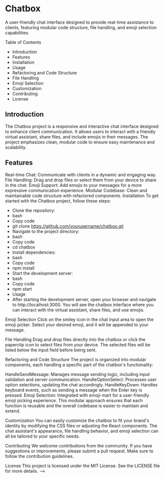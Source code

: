 # Chatbox

A user-friendly chat interface designed to provide real-time assistance to clients, featuring modular code structure, file handling, and emoji selection capabilities.

Table of Contents

- Introduction
- Features
- Installation
- Usage
- Refactoring and Code Structure
- File Handling
- Emoji Selection
- Customization
- Contributing
- License

## Introduction

The Chatbox project is a responsive and interactive chat interface designed to enhance client communication. It allows users to interact with a friendly virtual assistant, share files, and include emojis in their messages. The project emphasizes clean, modular code to ensure easy maintenance and scalability.

## Features

Real-time Chat: Communicate with clients in a dynamic and engaging way.
File Handling: Drag and drop files or select them from your device to share in the chat.
Emoji Support: Add emojis to your messages for a more expressive communication experience.
Modular Codebase: Clean and maintainable code structure with refactored components.
Installation
To get started with the Chatbox project, follow these steps:

- Clone the repository:
- bash
- Copy code
- git clone https://github.com/yourusername/chatbox.git
- Navigate to the project directory:
- bash
- Copy code
- cd chatbox
- Install dependencies:
- bash
- Copy code
- npm install
- Start the development server:
- bash
- Copy code
- npm start
- Usage
- After starting the development server, open your browser and navigate to http://localhost:3000. You will see the chatbox interface where you can interact with the virtual assistant, share files, and use emojis.

Emoji Selection
Click on the smiley icon in the chat input area to open the emoji picker. Select your desired emoji, and it will be appended to your message.

File Handling
Drag and drop files directly into the chatbox or click the paperclip icon to select files from your device. The selected files will be listed below the input field before being sent.

Refactoring and Code Structure
The project is organized into modular components, each handling a specific part of the chatbox's functionality:

HandleSendMessage: Manages message sending logic, including input validation and server communication.
HandleOptionSelect: Processes user option selections, updating the chat accordingly.
HandleKeyDown: Handles keyboard events, such as sending a message when the Enter key is pressed.
Emoji Selection: Integrated with emoji-mart for a user-friendly emoji picking experience.
This modular approach ensures that each function is reusable and the overall codebase is easier to maintain and extend.

Customization
You can easily customize the chatbox to fit your brand's identity by modifying the CSS files or adjusting the React components. The chat assistant's appearance, file handling behavior, and emoji selection can all be tailored to your specific needs.

Contributing
We welcome contributions from the community. If you have suggestions or improvements, please submit a pull request. Make sure to follow the contribution guidelines.

License
This project is licensed under the MIT License. See the LICENSE file for more details. -->
